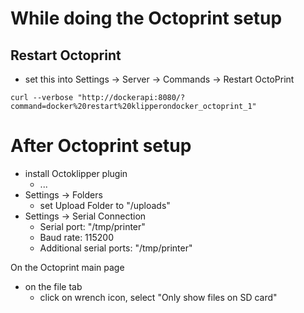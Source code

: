 
# While doing the Octoprint setup

## Restart Octoprint
* set this into Settings -> Server -> Commands -> Restart OctoPrint
```
curl --verbose "http://dockerapi:8080/?command=docker%20restart%20klipperondocker_octoprint_1"
```  

# After Octoprint setup
* install Octoklipper plugin
  * ...
* Settings -> Folders 
  * set Upload Folder to "/uploads"
* Settings -> Serial Connection
  * Serial port: "/tmp/printer"
  * Baud rate: 115200
  * Additional serial ports: "/tmp/printer"

On the Octoprint main page
* on the file tab
  * click on wrench icon, select "Only show files on SD card"
